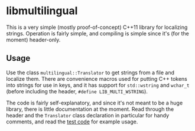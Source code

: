 # libmultilingual

This is a very simple (mostly proof-of-concept) C++11 library for localizing strings. Operation is fairly simple, and compiling is simple since it's (for the moment) header-only.

## Usage

Use the class `multilingual::Translator` to get strings from a file and localize them. There are convenience macros used for putting C++ tokens into strings for use in keys, and it has support for `std::wstring` and `wchar_t` (before including the header, `#define LIB_MULTI_WSTRING`).

The code is fairly self-explanatory, and since it's not meant to be a huge library, there is little documentation at the moment. Read through the header and the `Translator` class declaration in particular for handy comments, and read the [test code](test/main.cpp) for example usage.
